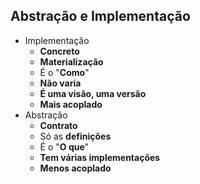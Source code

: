 ## Abstração e Implementação

- Implementação
  - **Concreto**
  - **Materialização**
  - É o "**Como**"
  - **Não varia**
  - **É uma visão, uma versão**
  - **Mais acoplado**
- Abstração
  - **Contrato**
  - Só as **definições**
  - É o "**O que**"
  - **Tem várias implementações**
  - **Menos acoplado**
